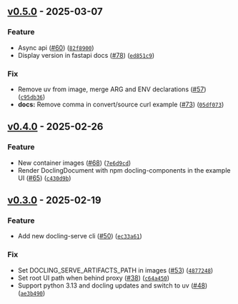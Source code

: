 ## [v0.5.0](https://github.com/DS4SD/docling-serve/releases/tag/v0.5.0) - 2025-03-07

### Feature

* Async api ([#60](https://github.com/DS4SD/docling-serve/issues/60)) ([`82f8900`](https://github.com/DS4SD/docling-serve/commit/82f890019745859699c1b01f9ccfb64cb7e37906))
* Display version in fastapi docs ([#78](https://github.com/DS4SD/docling-serve/issues/78)) ([`ed851c9`](https://github.com/DS4SD/docling-serve/commit/ed851c95fee5f59305ddc3dcd5c09efce618470b))

### Fix

* Remove uv from image, merge ARG and ENV declarations ([#57](https://github.com/DS4SD/docling-serve/issues/57)) ([`c95db36`](https://github.com/DS4SD/docling-serve/commit/c95db3643807a4dfb96d93c8e10d6eb486c49a30))
* **docs:** Remove comma in convert/source curl example ([#73](https://github.com/DS4SD/docling-serve/issues/73)) ([`05df073`](https://github.com/DS4SD/docling-serve/commit/05df0735d35a589bdc2a11fcdd764a10f700cb6f))

## [v0.4.0](https://github.com/DS4SD/docling-serve/releases/tag/v0.4.0) - 2025-02-26

### Feature

* New container images ([#68](https://github.com/DS4SD/docling-serve/issues/68)) ([`7e6d9cd`](https://github.com/DS4SD/docling-serve/commit/7e6d9cdef398df70a5b4d626aeb523c428c10d56))
* Render DoclingDocument with npm docling-components in the example UI ([#65](https://github.com/DS4SD/docling-serve/issues/65)) ([`c430d9b`](https://github.com/DS4SD/docling-serve/commit/c430d9b1a162ab29104d86ebaa1ac5a5488b1f09))

## [v0.3.0](https://github.com/DS4SD/docling-serve/releases/tag/v0.3.0) - 2025-02-19

### Feature

* Add new docling-serve cli ([#50](https://github.com/DS4SD/docling-serve/issues/50)) ([`ec33a61`](https://github.com/DS4SD/docling-serve/commit/ec33a61faa7846b9b7998fbf557ebe39a3b800f6))

### Fix

* Set DOCLING_SERVE_ARTIFACTS_PATH in images ([#53](https://github.com/DS4SD/docling-serve/issues/53)) ([`4877248`](https://github.com/DS4SD/docling-serve/commit/487724836896576ca4f98e84abf15fd1c383bec8))
* Set root UI path when behind proxy ([#38](https://github.com/DS4SD/docling-serve/issues/38)) ([`c64a450`](https://github.com/DS4SD/docling-serve/commit/c64a450bf9ba9947ab180e92bef2763ff710b210))
* Support python 3.13 and docling updates and switch to uv ([#48](https://github.com/DS4SD/docling-serve/issues/48)) ([`ae3b490`](https://github.com/DS4SD/docling-serve/commit/ae3b4906f1c0829b1331ea491f3518741cabff71))
